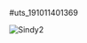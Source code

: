 #uts_191011401369

![Sindy2](https://user-images.githubusercontent.com/104087883/165087337-5155b217-0557-4870-a2e4-c5d5ed13b81a.JPG)
